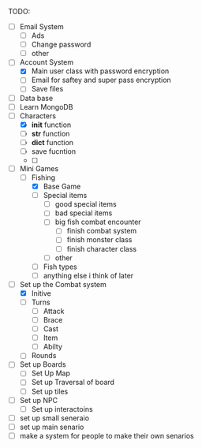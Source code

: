 TODO:
 - [ ] Email System
     - [ ] Ads
	 - [ ] Change password
	 - [ ] other
 - [ ] Account System
     - [x] Main user class with password encryption
	 - [ ] Email for saftey and super pass encryption
	 - [ ] Save files
 - [ ] Data base
 - [ ] Learn MongoDB
 - [ ] Characters
	 - [x] __init__ function
	 - [ ] __str__ function
	 - [ ] __dict__ function
	 - [ ] save fucntion
	 - [ ] 
 - [ ] Mini Games
	 - [ ] Fishing
		 - [x] Base Game
		 - [ ] Special items
			 - [ ] good special items
			 - [ ] bad special items
			 - [ ] big fish combat encounter
				 - [ ] finish combat system
				 - [ ] finish monster class
				 - [ ] finish character class
			 - [ ] other
		 - [ ] Fish types
		 - [ ] anything else i think of later		
 - [ ] Set up the Combat system
	 - [x] Initive
	 - [ ] Turns
		 - [ ] Attack
		 - [ ] Brace
		 - [ ] Cast
		 - [ ] Item
		 - [ ] Abilty
     - [ ] Rounds
 - [ ] Set up Boards
	 - [ ] Set Up Map
	 - [ ] Set up Traversal of board
	 - [ ] Set up tiles
 - [ ] Set up NPC
	 - [ ] Set up interactoins
 - [ ] set up small seneraio
 - [ ] set up main senario
 - [ ] make a system for people to make their own senarios
